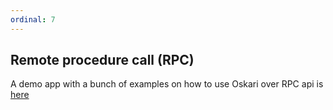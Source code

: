 ```yaml
---
ordinal: 7
---
```


## Remote procedure call (RPC)

A demo app with a bunch of examples on how to use Oskari over RPC api is [here](https://oskari.org/examples/rpc-api/#/)

